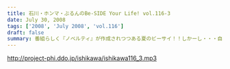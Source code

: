 ```yaml
---
title: 石川・ホンマ・ぶるんのBe-SIDE Your Life! vol.116-3
date: July 30, 2008
tags: ['2008', 'July 2008', 'vol.116']
draft: false
summary: 番組らしく『ノベルティ』が作成されつつある夏のビーサイ！！しかーし・・・自転車操業であるがために、なかなか皆さんのお手元に届くことが・・・まだ見ぬグッズに乞うご期待。NAMAE
---
```


http://project-phi.ddo.jp/ishikawa/ishikawa116_3.mp3